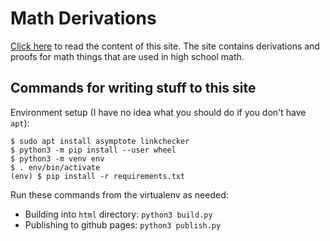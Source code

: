 # Math Derivations

[Click here](https://akuli.github.io/math-derivations)
to read the content of this site.
The site contains derivations and proofs for math things
that are used in high school math.

## Commands for writing stuff to this site

Environment setup (I have no idea what you should do if you don't have `apt`):

```
$ sudo apt install asymptote linkchecker
$ python3 -m pip install --user wheel
$ python3 -m venv env
$ . env/bin/activate
(env) $ pip install -r requirements.txt
```

Run these commands from the virtualenv as needed:

- Building into `html` directory: `python3 build.py`
- Publishing to github pages: `python3 publish.py`
